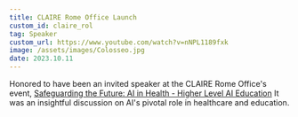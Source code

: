 ```yaml
---
title: CLAIRE Rome Office Launch
custom_id: claire_rol
tag: Speaker
custom_url: https://www.youtube.com/watch?v=nNPL1189fxk
image: /assets/images/Colosseo.jpg
date: 2023.10.11
---
```


Honored to have been an invited speaker at the CLAIRE Rome Office's event, [Safeguarding the Future: AI in Health - Higher Level AI Education](https://www.youtube.com/watch?v=nNPL1189fxk) It was an insightful discussion on AI's pivotal role in healthcare and education. 